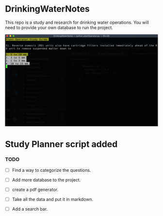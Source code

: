 # DrinkingWaterNotes



This repo is a study and research for drinking water operations.
You will need to provide your own database to run the project.

![showcase quiz](https://github.com/Nllii/DrinkingWaterNotes/blob/e0b5e8b4bd6dceac6ba0afeec1621ec02c7dd2f4/showcase.png)


# Study Planner script added





### TODO
- [ ] Find a way to categorize the questions.
- [ ] Add more database to the project.
- [ ] create a pdf generator.
- [ ] Take all the data and put it in markdown.
- [ ] Add a search bar.

